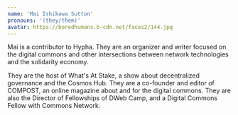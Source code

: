 ```yaml
---
name: 'Mai Ishikawa Sutton'
pronouns: '(they/them)'
avatar: https://boredhumans.b-cdn.net/faces2/144.jpg
---
```

Mai is a contributor to Hypha. They are an organizer and writer focused on the digital commons and other intersections between network technologies and the solidarity economy. 

They are the host of What's At Stake, a show about decentralized governance and the Cosmos Hub. They are a co-founder and editor of COMPOST, an online magazine about and for the digital commons. They are also the Director of Fellowships of DWeb Camp, and a Digital Commons Fellow with Commons Network.